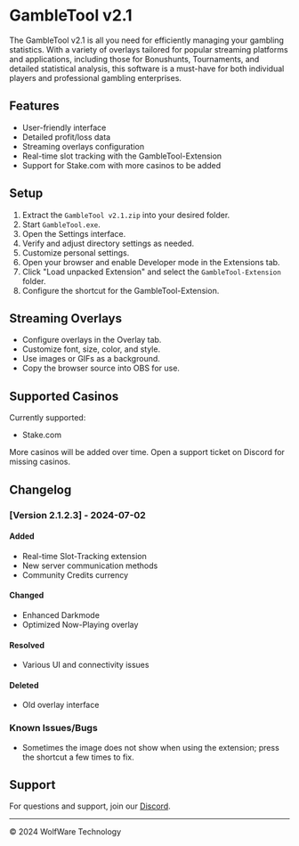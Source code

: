 # GambleTool v2.1

The GambleTool v2.1 is all you need for efficiently managing your gambling statistics. With a variety of overlays tailored for popular streaming platforms and applications, including those for Bonushunts, Tournaments, and detailed statistical analysis, this software is a must-have for both individual players and professional gambling enterprises.

## Features

- User-friendly interface
- Detailed profit/loss data
- Streaming overlays configuration
- Real-time slot tracking with the GambleTool-Extension
- Support for Stake.com with more casinos to be added

## Setup

1. Extract the `GambleTool v2.1.zip` into your desired folder.
2. Start `GambleTool.exe`.
3. Open the Settings interface.
4. Verify and adjust directory settings as needed.
5. Customize personal settings.
6. Open your browser and enable Developer mode in the Extensions tab.
7. Click "Load unpacked Extension" and select the `GambleTool-Extension` folder.
8. Configure the shortcut for the GambleTool-Extension.

## Streaming Overlays

- Configure overlays in the Overlay tab.
- Customize font, size, color, and style.
- Use images or GIFs as a background.
- Copy the browser source into OBS for use.

## Supported Casinos

Currently supported:

- Stake.com

More casinos will be added over time. Open a support ticket on Discord for missing casinos.

## Changelog

### [Version 2.1.2.3] - 2024-07-02

#### Added
- Real-time Slot-Tracking extension
- New server communication methods
- Community Credits currency

#### Changed
- Enhanced Darkmode
- Optimized Now-Playing overlay

#### Resolved
- Various UI and connectivity issues

#### Deleted
- Old overlay interface

### Known Issues/Bugs
- Sometimes the image does not show when using the extension; press the shortcut a few times to fix.

## Support

For questions and support, join our [Discord](#).


---

© 2024 WolfWare Technology
